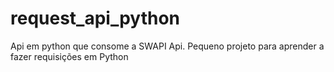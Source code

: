 # request_api_python
Api em python que consome a SWAPI Api. Pequeno projeto para aprender a fazer requisições em Python
